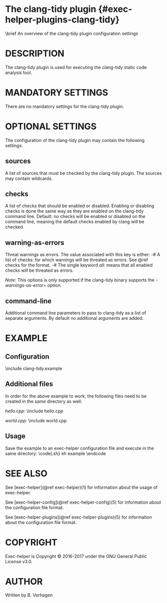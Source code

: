 The clang-tidy plugin  {#exec-helper-plugins-clang-tidy}
=====================
\brief An overview of the clang-tidy plugin configuration settings

# DESCRIPTION
The clang-tidy plugin is used for executing the clang-tidy static code analysis tool.

# MANDATORY SETTINGS
There are no mandatory settings for the clang-tidy plugin.

# OPTIONAL SETTINGS
The configuration of the clang-tidy plugin may contain the following settings:

## sources
A list of sources that must be checked by the clang-tidy plugin. The sources may contain wildcards.

## checks
A list of checks that should be enabled or disabled. Enabling or disabling checks is done the same way as they are enabled on the clang-tidy command line. Default: no checks will be enabled or disabled on the command line, meaning the default checks enabled by clang will be checked.

## warning-as-errors
Threat warnings as errors.
The value associated with this key is either:
  -# A list of checks: for which warnings will be threated as errors. See @ref checks for the format.
  -# The single keyword _all_: means that all enabled checks will be threated as errors.

_Note_: This options is only supported if the clang-tidy binary supports the _-warnings-as-error=<string>_ option.
 
## command-line
Additional command line parameters to pass to clang-tidy as a list of separate arguments. By default no additional arguments are added.

# EXAMPLE
## Configuration
\include clang-tidy.example

## Additional files
In order for the above example to work, the following files need to be created in the same directory as well:

_hello.cpp:_
\include hello.cpp

_world.cpp:_
\include world.cpp

## Usage
Save the example to an exec-helper configuration file and execute in the same directory:
\code{.sh}
eh example
\endcode

# SEE ALSO
See [exec-helper](@ref exec-helper)(1) for information about the usage of exec-helper.

See [exec-helper-config](@ref exec-helper-config)(5) for information about the configuration file format.

See [exec-helper-plugins](@ref exec-helper-plugins)(5) for information about the configuration file format.

# COPYRIGHT
Exec-helper is Copyright &copy; 2016-2017 under the GNU General Public License v3.0.

# AUTHOR
Written by B. Verhagen
